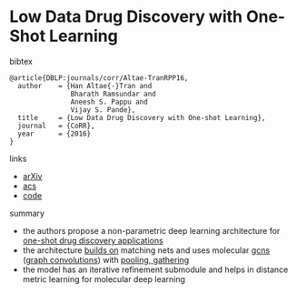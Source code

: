 #  Low Data Drug Discovery with One-Shot Learning

bibtex
```
@article{DBLP:journals/corr/Altae-TranRPP16,
  author    = {Han Altae{-}Tran and
               Bharath Ramsundar and
               Aneesh S. Pappu and
               Vijay S. Pande},
  title     = {Low Data Drug Discovery with One-shot Learning},
  journal   = {CoRR},
  year      = {2016}
}
```
links
- [arXiv](https://arxiv.org/abs/1611.03199)
- [acs](http://pubs.acs.org/doi/abs/10.1021/acscentsci.6b00367)
- [code](https://github.com/deepchem/deepchem)

summary
- the authors propose a non-parametric deep learning architecture for [one-shot drug discovery applications](https://github.com/naganandy/geometric-deep-learning-literature/blob/master/conference-journal-articles/acs_drug_osl/pic1.png?raw=true)
- the architecture [builds on](https://github.com/naganandy/geometric-deep-learning-literature/blob/master/conference-journal-articles/acs_drug_osl/pic2.png?raw=true) matching nets and uses molecular [gcns](https://github.com/naganandy/geometric-deep-learning-literature/blob/master/conference-journal-articles/acs_drug_osl/pic4.png?raw=true) ([graph convolutions](https://github.com/naganandy/geometric-deep-learning-literature/blob/master/conference-journal-articles/acs_drug_osl/pic5.png?raw=true)) with [pooling, gathering](https://github.com/naganandy/geometric-deep-learning-literature/blob/master/conference-journal-articles/acs_drug_osl/pic6.png?raw=true)
- the model has an iterative refinement submodule and helps in distance metric learning for molecular deep learning
